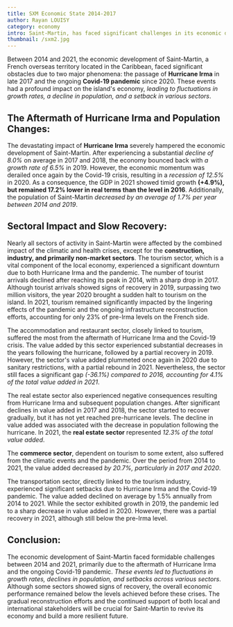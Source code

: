 ```yaml
---
title: SXM Economic State 2014-2017
author: Rayan LOUISY
category: economy
intro: Saint-Martin, has faced significant challenges in its economic development over the past decade. Devastated by Hurricane Irma in 2017 and impacted by the ongoing Covid-19 pandemic, the island has navigated through turbulent times. In This article we explore the economic challenges faced by Saint-Martin during this period and the gradual recovery efforts.
thumbnail: /sxm2.jpg
---
```


Between 2014 and 2021, the economic development of Saint-Martin, a French overseas territory located in the Caribbean, faced significant obstacles due to two major phenomena: the passage of **Hurricane Irma** in late 2017 and the ongoing **Covid-19 pandemic** since 2020. These events had a profound impact on the island's economy, *leading to fluctuations in growth rates, a decline in population, and a setback in various sectors*. 

## The Aftermath of Hurricane Irma and Population Changes:

The devastating impact of **Hurricane Irma** severely hampered the economic development of Saint-Martin. After experiencing a substantial *decline of 8.0%* on average in 2017 and 2018, the economy bounced back with *a growth rate of 6.5%* in 2019. However, the economic momentum was derailed once again by the Covid-19 crisis, resulting in a *recession of 12.5%* in 2020. As a consequence, the GDP in 2021 showed timid growth **(+4.9%), but remained 17.2% lower in real terms than the level in 2016**. Additionally, the population of Saint-Martin *decreased by an average of 1.7% per year between 2014 and 2019*.

## Sectoral Impact and Slow Recovery:

Nearly all sectors of activity in Saint-Martin were affected by the combined impact of the climatic and health crises, except for the **construction, industry, and primarily non-market sectors**. The tourism sector, which is a vital component of the local economy, experienced a significant downturn due to both Hurricane Irma and the pandemic. The number of tourist arrivals declined after reaching its peak in 2014, with a sharp drop in 2017. Although tourist arrivals showed signs of recovery in 2019, surpassing two million visitors, the year 2020 brought a sudden halt to tourism on the island. In 2021, tourism remained significantly impacted by the lingering effects of the pandemic and the ongoing infrastructure reconstruction efforts, accounting for only 23% of pre-Irma levels on the French side.

The accommodation and restaurant sector, closely linked to tourism, suffered the most from the aftermath of Hurricane Irma and the Covid-19 crisis. The value added by this sector experienced substantial decreases in the years following the hurricane, followed by a partial recovery in 2019. However, the sector's value added plummeted once again in 2020 due to sanitary restrictions, with a partial rebound in 2021. Nevertheless, the sector still faces a significant gap *(-36.1%) compared to 2016, accounting for 4.1% of the total value added in 2021*.

The real estate sector also experienced negative consequences resulting from Hurricane Irma and subsequent population changes. After significant declines in value added in 2017 and 2018, the sector started to recover gradually, but it has not yet reached pre-hurricane levels. The decline in value added was associated with the decrease in population following the hurricane. In 2021, the **real estate sector** represented *12.3% of the total value added*.

The **commerce sector**, dependent on tourism to some extent, also suffered from the climatic events and the pandemic. Over the period from 2014 to 2021, the value added decreased *by 20.7%, particularly in 2017 and 2020*.

The transportation sector, directly linked to the tourism industry, experienced significant setbacks due to Hurricane Irma and the Covid-19 pandemic. The value added declined on average by 1.5% annually from 2014 to 2021. While the sector exhibited growth in 2019, the pandemic led to a sharp decrease in value added in 2020. However, there was a partial recovery in 2021, although still below the pre-Irma level.

## Conclusion:

The economic development of Saint-Martin faced formidable challenges between 2014 and 2021, primarily due to the aftermath of Hurricane Irma and the ongoing Covid-19 pandemic. *These events led to fluctuations in growth rates, declines in population, and setbacks across various sectors*. Although some sectors showed signs of recovery, the overall economic performance remained below the levels achieved before these crises. The gradual reconstruction efforts and the continued support of both local and international stakeholders will be crucial for Saint-Martin to revive its economy and build a more resilient future.
